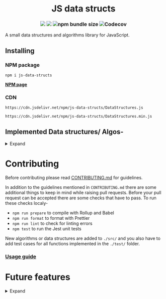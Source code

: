 
<h1 align="center">
JS data structs<br>

</h1>
<h3 align="center">

<img src ="https://img.shields.io/npm/dt/js-data-structs.svg?style=for-the-badge">
<img src ="https://img.shields.io/npm/v/js-data-structs.svg?style=for-the-badge">
<!-- <img alt="jsDelivr hits (npm)" src="https://img.shields.io/jsdelivr/npm/hm/js-data-structs?style=for-the-badge"> -->
<img alt="npm bundle size" src="https://img.shields.io/bundlephobia/min/js-data-structs?style=for-the-badge">
<img alt="Codecov" src="https://img.shields.io/codecov/c/gh/aveek-saha/js-data-structs?style=for-the-badge">
</h3>


A small data structures and algorithms library for JavaScript.

## Installing
### NPM package
`npm i js-data-structs`

[**NPM page**](https://www.npmjs.com/package/js-data-structs)

### CDN
`https://cdn.jsdelivr.net/npm/js-data-structs/DataStructures.js`

`https://cdn.jsdelivr.net/npm/js-data-structs/DataStructures.min.js`

## Implemented Data structures/ Algos-

<details>
<summary>Expand</summary>

- Trees
    - Binary Trees
    - Binary Search Trees
- Stack
- Queue
    - Priority Queue
- Graph 
    - BFS
    - DFS
    - Topological Sort
    - Dijkstra's Algorithm
- Trie
- Power set
- Heap's algorithm (array permutations)
- Linked List
- Heap Sort
    - Max heap
    - Min heap
- Z algorithm (pattern matching)
- N Queens
- LZW
    - Encoding
    - Decoding
- Fisher–Yates shuffle Algorithm
- Binary Search
- Rabin Karp
    
</details>

# Contributing
 
Before contributing please read [CONTRIBUTING.md](https://github.com/Aveek-Saha/js-data-structs/blob/master/CONTRIBUTING.md) for guidelines.
 
In addition to the guidelines mentioned in `CONTRIBUTING.md` there are some additional things to keep in mind while raising pull requests. Before your pull request can be accepted there are some checks that have to pass. To run these checks localy-
 
- `npm run prepare` to compile with Rollup and Babel
- `npm run format` to format with Prettier
- `npm run lint` to check for linting errors
- `npm test` to run the Jest unit tests
 
New algorithms or data structures are added to `./src/` and you also have to add test cases for all functions implemented in the `./test/` folder.


### [Usage guide](https://data-structs.netlify.com/guide/trees.html)


# Future features
<details>
<summary>Expand</summary>

- [x] Minified version

- [x] Linked List
    - [ ] Circular Linked List
    - [ ] Doubly Linked List
- [x] Heapsort
    - [x] Max heap
    - [x] Min heap
- [ ] Suffix trees
- [ ] More Graph algorithms
    - [x] Topological Sort
    - [x] Dijkstra's Algorithm
- [x] LZW
    - [x] Encoding
    - [x] Decoding
</details>